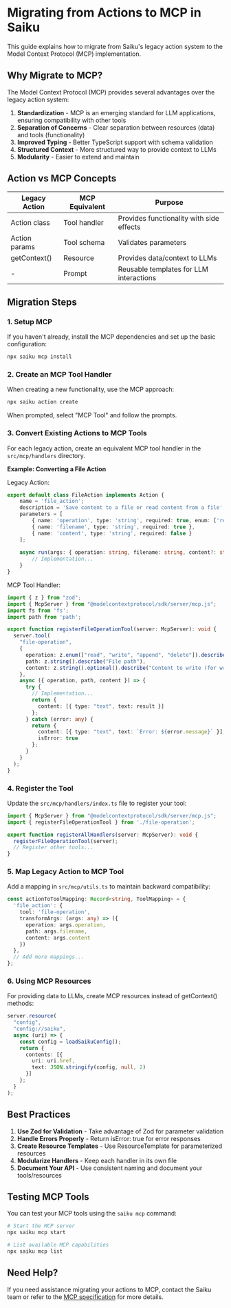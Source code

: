 # Migrating from Actions to MCP in Saiku

This guide explains how to migrate from Saiku's legacy action system to the Model Context Protocol (MCP) implementation.

## Why Migrate to MCP?

The Model Context Protocol (MCP) provides several advantages over the legacy action system:

1. **Standardization** - MCP is an emerging standard for LLM applications, ensuring compatibility with other tools
2. **Separation of Concerns** - Clear separation between resources (data) and tools (functionality)
3. **Improved Typing** - Better TypeScript support with schema validation
4. **Structured Context** - More structured way to provide context to LLMs
5. **Modularity** - Easier to extend and maintain

## Action vs MCP Concepts

| Legacy Action | MCP Equivalent | Purpose |
|---------------|----------------|---------|
| Action class | Tool handler | Provides functionality with side effects |
| Action params | Tool schema | Validates parameters |
| getContext() | Resource | Provides data/context to LLMs |
| - | Prompt | Reusable templates for LLM interactions |

## Migration Steps

### 1. Setup MCP

If you haven't already, install the MCP dependencies and set up the basic configuration:

```bash
npx saiku mcp install
```

### 2. Create an MCP Tool Handler

When creating a new functionality, use the MCP approach:

```bash
npx saiku action create
```

When prompted, select "MCP Tool" and follow the prompts.

### 3. Convert Existing Actions to MCP Tools

For each legacy action, create an equivalent MCP tool handler in the `src/mcp/handlers` directory.

**Example: Converting a File Action**

Legacy Action:
```typescript
export default class FileAction implements Action {
    name = 'file_action';
    description = 'Save content to a file or read content from a file';
    parameters = [
        { name: 'operation', type: 'string', required: true, enum: ['read', 'write'] },
        { name: 'filename', type: 'string', required: true },
        { name: 'content', type: 'string', required: false }
    ];
    
    async run(args: { operation: string, filename: string, content?: string }): Promise<string> {
        // Implementation...
    }
}
```

MCP Tool Handler:
```typescript
import { z } from "zod";
import { McpServer } from "@modelcontextprotocol/sdk/server/mcp.js";
import fs from 'fs';
import path from 'path';

export function registerFileOperationTool(server: McpServer): void {
  server.tool(
    "file-operation",
    {
      operation: z.enum(["read", "write", "append", "delete"]).describe("File operation to perform"),
      path: z.string().describe("File path"),
      content: z.string().optional().describe("Content to write (for write/append operations)"),
    },
    async ({ operation, path, content }) => {
      try {
        // Implementation...
        return {
          content: [{ type: "text", text: result }]
        };
      } catch (error: any) {
        return {
          content: [{ type: "text", text: `Error: ${error.message}` }],
          isError: true
        };
      }
    }
  );
}
```

### 4. Register the Tool

Update the `src/mcp/handlers/index.ts` file to register your tool:

```typescript
import { McpServer } from "@modelcontextprotocol/sdk/server/mcp.js";
import { registerFileOperationTool } from './file-operation';

export function registerAllHandlers(server: McpServer): void {
  registerFileOperationTool(server);
  // Register other tools...
}
```

### 5. Map Legacy Action to MCP Tool

Add a mapping in `src/mcp/utils.ts` to maintain backward compatibility:

```typescript
const actionToToolMapping: Record<string, ToolMapping> = {
  'file_action': {
    tool: 'file-operation',
    transformArgs: (args: any) => ({
      operation: args.operation,
      path: args.filename,
      content: args.content
    })
  },
  // Add more mappings...
};
```

### 6. Using MCP Resources

For providing data to LLMs, create MCP resources instead of getContext() methods:

```typescript
server.resource(
  "config",
  "config://saiku",
  async (uri) => {
    const config = loadSaikuConfig();
    return {
      contents: [{
        uri: uri.href,
        text: JSON.stringify(config, null, 2)
      }]
    };
  }
);
```

## Best Practices

1. **Use Zod for Validation** - Take advantage of Zod for parameter validation
2. **Handle Errors Properly** - Return isError: true for error responses
3. **Create Resource Templates** - Use ResourceTemplate for parameterized resources
4. **Modularize Handlers** - Keep each handler in its own file
5. **Document Your API** - Use consistent naming and document your tools/resources

## Testing MCP Tools

You can test your MCP tools using the `saiku mcp` command:

```bash
# Start the MCP server
npx saiku mcp start

# List available MCP capabilities
npx saiku mcp list
```

## Need Help?

If you need assistance migrating your actions to MCP, contact the Saiku team or refer to the [MCP specification](https://github.com/anthropics/anthropic-cookbook/tree/main/model_context_protocol) for more details.
